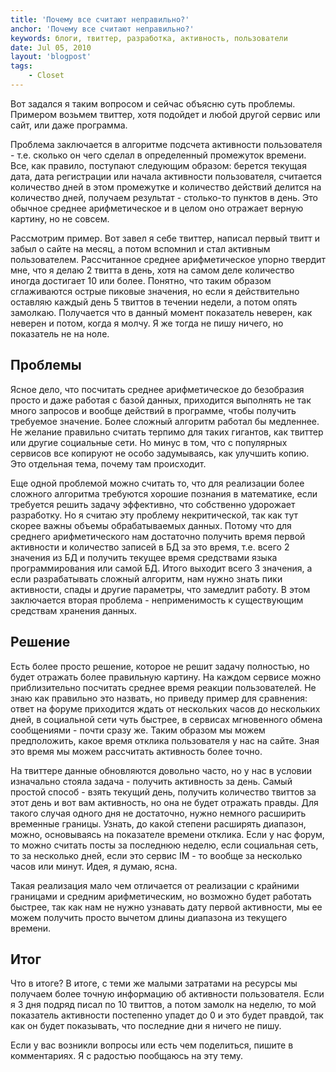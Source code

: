 ```yaml
---
title: 'Почему все считают неправильно?'
anchor: 'Почему все считают неправильно?'
keywords: блоги, твиттер, разработка, активность, пользователи
date: Jul 05, 2010
layout: 'blogpost'
tags:
    - Closet
---
```


Вот задался я таким вопросом и сейчас объясню суть проблемы. Примером возьмем твиттер, хотя подойдет и любой другой сервис или сайт, или даже программа.

Проблема заключается в алгоритме подсчета активности пользователя - т.е. сколько он чего сделал в определенный промежуток времени. Все, как правило, поступают следующим образом: берется текущая дата, дата регистрации или начала активности пользователя, считается количество дней в этом промежутке и количество действий делится на количество дней, получаем результат - столько-то пунктов в день. Это обычное среднее арифметическое и в целом оно отражает верную картину, но не совсем.

<!-- cut -->

Рассмотрим пример. Вот завел я себе твиттер, написал первый твитт и забыл о сайте на месяц, а потом вспомнил и стал активным пользователем. Рассчитанное среднее арифметическое упорно твердит мне, что я делаю 2 твитта в день, хотя на самом деле количество иногда достигает 10 или более. Понятно, что таким образом сглаживаются острые пиковые значения, но если я действительно оставляю каждый день 5 твиттов в течении недели, а потом опять замолкаю. Получается что в данный момент показатель неверен, как неверен и потом, когда я молчу. Я же тогда не пишу ничего, но показатель не на ноле.

## Проблемы

Ясное дело, что посчитать среднее арифметическое до безобразия просто и даже работая с базой данных, приходится выполнять не так много запросов и вообще действий в программе, чтобы получить требуемое значение. Более сложный алгоритм работал бы медленнее. Не желание правильно считать терпимо для таких гигантов, как твиттер или другие социальные сети. Но минус в том, что с популярных сервисов все копируют не особо задумываясь, как улучшить копию. Это отдельная тема, почему там происходит.

Еще одной проблемой можно считать то, что для реализации более сложного алгоритма требуются хорошие познания в математике, если требуется решить задачу эффективно, что собственно удорожает разработку. Но я считаю эту проблему некритической, так как тут скорее важны объемы обрабатываемых данных. Потому что для среднего арифметического нам достаточно получить время первой активности и количество записей в БД за это время, т.е. всего 2 значения из БД и получить текущее время средствами языка программирования или самой БД. Итого выходит всего 3 значения, а если разрабатывать сложный алгоритм, нам нужно знать пики активности, спады и другие параметры, что замедлит работу. В этом заключается вторая проблема - неприменимость к существующим средствам хранения данных.

## Решение

Есть более просто решение, которое не решит задачу полностью, но будет отражать более правильную картину. На каждом сервисе можно приблизительно посчитать среднее время реакции пользователей. Не знаю как правильно это назвать, но приведу пример для сравнения: ответ на форуме приходится ждать от нескольких часов до нескольких дней, в социальной сети чуть быстрее, в сервисах мгновенного обмена сообщениями - почти сразу же. Таким образом мы можем предположить, какое время отклика пользователя у нас на сайте. Зная это время мы можем рассчитать активность более точно.

На твиттере данные обновляются довольно часто, но у нас в условии изначально стояла задача - получить активность за день. Самый простой способ - взять текущий день, получить количество твиттов за этот день и вот вам активность, но она не будет отражать правды. Для такого случая одного дня не достаточно, нужно немного расширить временные границы. Узнать, до какой степени расширять диапазон, можно, основываясь на показателе времени отклика. Если у нас форум, то можно считать посты за последнюю неделю, если социальная сеть, то за несколько дней, если это сервис IM - то вообще за несколько часов или минут. Идея, я думаю, ясна.

Такая реализация мало чем отличается от реализации с крайними границами и средним арифметическим, но возможно будет работать быстрее, так как нам не нужно узнавать дату первой активности, мы ее можем получить просто вычетом длины диапазона из текущего времени.

## Итог

Что в итоге? В итоге, с теми же малыми затратами на ресурсы мы получаем более точную информацию об активности пользователя. Если я 3 дня подряд писал по 10 твиттов, а потом замолк на неделю, то мой показатель активности постепенно упадет до 0 и это будет правдой, так как он будет показывать, что последние дни я ничего не пишу.

Если у вас возникли вопросы или есть чем поделиться, пишите в комментариях. Я с радостью пообщаюсь на эту тему.
